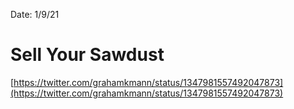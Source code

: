 Date: 1/9/21

# Sell Your Sawdust

[https://twitter.com/grahamkmann/status/1347981557492047873](https://twitter.com/grahamkmann/status/1347981557492047873)